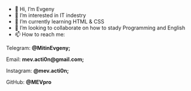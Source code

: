 - 👋 Hi, I’m Evgeny
- 👀 I’m interested in IT indestry
- 🌱 I’m currently learning HTML & CSS
- 💞️ I’m looking to collaborate on how to stady Programming and English
- 📫 How to reach me: 
<p>Telegram: <strong>@MitinEvgeny;</strong></p>
<p>Email: <strong>mev.acti0n@gmail.com;</strong></p>
<p>Instagram: <strong>@mev.acti0n;</strong></p>
<p>GitHub: <strong>@MEVpro</strong></p>
